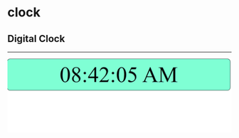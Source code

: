 # clock


<h2> Digital Clock </h2>
<hr>
<img src="https://github.com/wagnerk78/clock/blob/18789e51a2dc1a2afb949b437b05ea3c91f36d3e/clock.png">
